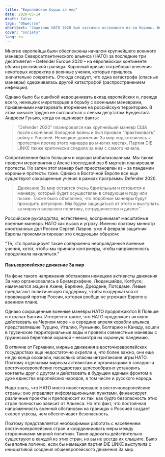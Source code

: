 ```yaml
---
title: "Европейские борцы за мир"
date: 2020-05-14
draft: false
tags: "Общество"
shorttext: "Защитник НАТО 2020 был частично остановлен из-за Короны. Но движение за мир принимает участие в этом. Чтобы усилить движение, они должны объединиться."
cover: "society"
lang: ru
---
```


Многие европейцы были обеспокоены началом крупнейшего военного маневра Североатлантического альянса (НАТО) за последние три десятилетия – Defender Europe 2020 – на европейском континенте вблизи российской границы. Коронный кризис потребовал внесения некоторых корректив в военные учения, которые пришлось значительно сократить. Отсюда следует, что одна катастрофа (опасные маневры) сдерживалась другой катастрофой (распространением инфекции).

Однако было бы ошибкой недооценивать вклад европейских и, прежде всего, немецких миротворцев в борьбу с военными маневрами, призванными имитировать вторжение на российскую территорию. В этом смысле трудно не согласиться с левым депутатом Бундестага Андреем Гунько, когда он оценивает факты:

> "Defender 2020" планировался как крупнейший маневр США после окончания Холодной войны и был призван "практиковать" войну с Россией. Немецкое движение За мир подготовилось к протестам против этого маневра во многих местах. Партия DIE LINKE также критически следила за ним с самого начала.

Сопротивление было большим и хорошо мобилизованным. Мы также провели мероприятия в Ахене (последний раз 6 марта)и планировали протесты. Но затем этот маневр был приостановлен из – за пандемии короны-и протесты тоже. Однако в Восточной Европе все еще существуют сокращенные учения в рамках программы Defender 2020.

> Движение За мир остается очень бдительным и готовится к маневру, который будет осуществлен в следующем году или позже. Также было объявлено, что подобные маневры будут проходить регулярно. Мы будем защищаться от этого и выступать за мирную внешнюю политику, сотрудничество и диалог".

Российское руководство, естественно, воспринимает масштабные военные маневры НАТО как вызов и угрозу. Именно поэтому министр иностранных дел России Сергей Лавров. уже 4 февраля защитник Европы прокомментировал это следующим образом:

"Те, кто провоцирует такие совершенно неоправданные военные учения, хотят, чтобы мы приняли контрмеры, чтобы напряженность продолжала накаляться."

#### Панъевропейское движение За мир

На фоне такого напряжения обстановки немецкие активисты движения За мир организовались в Бремерхафене, Люденшайде, Котбусе; намечаются акции в Ахене, Берлине, Дрездене, Потсдаме. Левые предлагают политическую поддержку, чтобы воздержаться от провокаций против России, которая вообще не угрожает Европе в военном плане.

Однако сокращенные военные маневры НАТО продолжаются В Польше и странах Балтии. Интересно также, что НАТО продолжает активно действовать на Черном море – в середине апреля корабли альянса, представлявшие Турцию, Италию, Румынию, Болгарию и Канаду, вошли в грузинские территориальные воды и провели совместные маневры с грузинской береговой охраной – несмотря на коронную пандемию.

В отличие от Германии, мирные движения в восточноевропейских государствах еще недостаточно окрепли и, что более важно, они еще не до конца осознали, насколько опасны интриганские игры НАТО. Поэтому отдельным мирным активистам и организациям в западно-и восточноевропейских государствах целесообразно установить контакты друг с другом и действовать в будущем единым фронтом в духе единства европейских народов, в том числе и русского народа.

Надо знать, что НАТО много инвестировало в восточноевропейские страны: оно управляет информационными пунктами, финансирует различные проекты и преподносит их так, как будто безопасность этих стран полностью зависит от Альянса. Но это факт, что постоянная напряженность военной обстановки на границах с Россией создает скорее угрозы, чем обеспечивает безопасность.

Поэтому представляется необходимым работать с населением восточноевропейских стран и координировать меры между сторонниками мирной политики. Такие адвокаты действительно существуют в каждой из этих стран, но вы не всегда их слышите. Было бы вполне логично, если бы немецкая партия DIE LINKE выступила с инициативой создания общеевропейского движения За мир.
